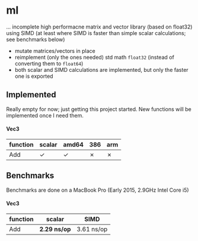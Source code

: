 # ml

... incomplete high performacne matrix and vector library (based on float32) using SIMD (at least where SIMD is faster than simple scalar calculations; see benchmarks below)

- mutate matrices/vectors in place
- reimplement (only the ones needed) std math `float32` (instead of converting them to `float64`)
- both scalar and SIMD calculations are implemented, but only the faster one is exported

## Implemented

Really empty for now; just getting this project started. New functions will be implemented once I need them.

#### Vec3

function | scalar | amd64 | 386 | arm
-------- | ------ | ----- | --- | -----
Add      | ✓      | ✓     | ✗   | ✗

## Benchmarks

Benchmarks are done on a MacBook Pro (Early 2015, 2.9GHz Intel Core i5)

#### Vec3

function | scalar         | SIMD
-------- | -------------- | ----------
Add      | **2.29 ns/op** | 3.61 ns/op

